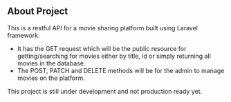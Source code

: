 ## About Project 

This is a restful API for a movie sharing platform built using Laravel framework. 
- It has the GET request which will be the public resource for getting/searching for movies either by title, id or simply returning all movies in the database.
- The POST, PATCH and DELETE methods will be for the admin to manage movies on the platform.

<p> This project is still under development and not production ready yet.</p>
